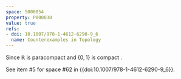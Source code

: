```yaml
---
space: S000054
property: P000030
value: true
refs:
- doi: 10.1007/978-1-4612-6290-9_6
  name: Counterexamples in Topology
---
```


Since $\mathbb{R}$ is paracompact and $\{0,1\}$ is compact .

See item #5 for space #62 in {{doi:10.1007/978-1-4612-6290-9_6}}.
